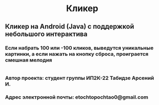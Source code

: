 <h1 align="center">Кликер</h1>
<h2>Кликер на Android (Java) c поддержкой небольшого интерактива</h2>
<h3>Если набрать 100 или -100 кликов, выведутся уникальные картинки, а если нажать на кнопку сброса, проиграется смешная мелодия</h3>
<h1/>
<h3>Автор проекта: студент группы ИП2К-22 Табидзе Арсений И.</h3>
<h3>Адрес электронной почты: etochtopochtao0@gmail.com</h3>

